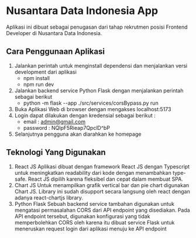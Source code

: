 # Nusantara Data Indonesia App
Aplikasi ini dibuat sebagai penugasan dari tahap rekrutmen posisi Frontend Developer di Nusantara Data Indonesia.
## Cara Penggunaan Aplikasi
1. Jalankan perintah untuk menginstall dependensi dan menjalankan versi development dari aplikasi
    - npm install
    - npm run dev
2. Jalankan backend service Python Flask dengan menjalankan perintah sebagai berikut
    - python -m flask --app ./src/services/corsBypass.py run
3. Buka Aplikasi Web di browser dengan mengakses localhost:5173
4. Login dapat dilakukan dengan kredensial sebagai berikut :
    - email : admin@gmail.com
    - password : NQlpF5Rieap7QpclD^bP
5. Selanjutnya pengguna akan diarahkan ke homepage
## Teknologi Yang Digunakan
1. React JS
    Aplikasi dibuat dengan framework React JS dengan Typescript untuk meningkatkan readability dari kode dengan menambahkan type-safe. React JS dipilih karena fleksibel dan cepat dalam membuat SPA.
2. Chart JS
    Untuk menampilkan grafik vertical bar dan pie chart digunakan Chart JS. Library ini sudah disupport secara langsung oleh react dengan adanya react-chartjs library.
3. Python Flask
    Sebuah backend service tambahan digunakan untuk mengatasi permasalahan CORS dari API endpoint yang disediakan. Pada API endpoint tersebut, digunakan konfigurasi yang tidak memperbolehkan CORS oleh karena itu dibuat service Flask untuk meneruskan request login dari aplikasi menuju ke API endpoint


